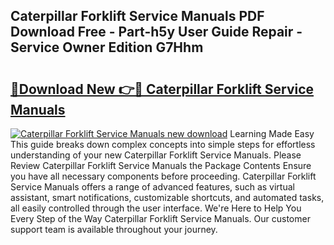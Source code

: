 ## Caterpillar Forklift Service Manuals PDF Download Free - Part-h5y User Guide Repair - Service Owner Edition G7Hhm

# <h2><a href="http://bc46810.oget.top/?id=Caterpillar+Forklift+Service+Manuals">🔗Download New 👉🔴 Caterpillar Forklift Service Manuals</a></h2>

[![Caterpillar Forklift Service Manuals new download](https://i.imgur.com/5g1atiW.png)](http://bc46810.oget.top/?id=Caterpillar+Forklift+Service+Manuals)
Learning Made Easy This guide breaks down complex concepts into simple steps for effortless understanding of your new Caterpillar Forklift Service Manuals. Please Review Caterpillar Forklift Service Manuals the Package Contents Ensure you have all necessary components before proceeding. Caterpillar Forklift Service Manuals offers a range of advanced features, such as virtual assistant, smart notifications, customizable shortcuts, and automated tasks, all easily controlled through the user interface. We're Here to Help You Every Step of the Way Caterpillar Forklift Service Manuals. Our customer support team is available throughout your journey.
